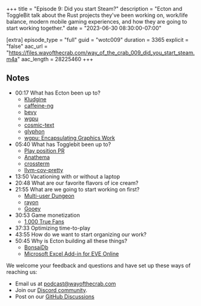 +++
title = "Episode 9: Did you start Steam?"
description = "Ecton and ToggleBit talk about the Rust projects they've been working on, work/life balance, modern mobile gaming experiences, and how they are going to start working together."
date = "2023-06-30 08:30:00-07:00"

[extra]
episode_type = "full"
guid = "wotc009"
duration = 3365
explicit = "false"
aac_url = "https://files.wayofthecrab.com/way_of_the_crab_009_did_you_start_steam.m4a"
aac_length = 28225460
+++

## Notes

- 00:17 What has Ecton been up to?
  - [Kludgine](https://github.com/khonsulabs/kludgine)
  - [caffeine-ng](https://codeberg.org/WhyNotHugo/caffeine-ng)
  - [bevy](https://github.com/bevyengine/bevy)
  - [wgpu](https://github.com/gfx-rs/wgpu)
  - [cosmic-text](https://github.com/pop-os/cosmic-text)
  - [glyphon](https://github.com/grovesNL/glyphon)
  - [wgpu: Encapsulating Graphics Work](https://github.com/gfx-rs/wgpu/wiki/Encapsulating-Graphics-Work)
- 05:40 What has Togglebit been up to?
  - [Play position PR](https://github.com/WayOfTheCrab/podcast/pull/9)
  - [Anathema](https://github.com/togglebyte/anathema)
  - [crossterm](https://github.com/crossterm-rs/crossterm)
  - [llvm-cov-pretty](https://github.com/dnaka91/llvm-cov-pretty)
- 13:50 Vacationing with or without a laptop
- 20:48 What are our favorite flavors of ice cream?
- 21:55 What are we going to start working on first?
  - [Multi-user Dungeon](https://en.wikipedia.org/wiki/Multi-user_dungeon)
  - [rayon](https://github.com/rayon-rs/rayon)
  - [Gooey](https://github.com/khonsulabs/gooey)
- 30:53 Game monetization
  - [1,000 True Fans](https://kk.org/thetechnium/1000-true-fans/)
- 37:33 Optimizing time-to-play
- 43:55 How do we want to start organizing our work?
- 50:45 Why is Ecton building all these things?
  - [BonsaiDb](https://github.com/khonsulabs/bonsaidb/)
  - [Microsoft Excel Add-in for EVE Online](https://www.eveonline.com/eve-academy/excel-add-in)

We welcome your feedback and questions and have set up these ways of reaching us:

- Email us at [podcast@wayofthecrab.com](mailto:podcast@wayofthecrab.com)
- Join our [Discord community](https://discord.gg/gREMsW2uAd).
- Post on our [GitHub Discussions](https://github.com/WayOfTheCrab/podcast/discussions)

